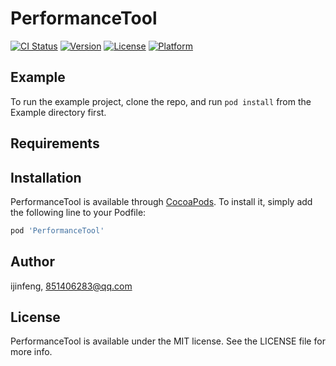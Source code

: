 # PerformanceTool

[![CI Status](https://img.shields.io/travis/ijinfeng/PerformanceTool.svg?style=flat)](https://travis-ci.org/ijinfeng/PerformanceTool)
[![Version](https://img.shields.io/cocoapods/v/PerformanceTool.svg?style=flat)](https://cocoapods.org/pods/PerformanceTool)
[![License](https://img.shields.io/cocoapods/l/PerformanceTool.svg?style=flat)](https://cocoapods.org/pods/PerformanceTool)
[![Platform](https://img.shields.io/cocoapods/p/PerformanceTool.svg?style=flat)](https://cocoapods.org/pods/PerformanceTool)

## Example

To run the example project, clone the repo, and run `pod install` from the Example directory first.

## Requirements

## Installation

PerformanceTool is available through [CocoaPods](https://cocoapods.org). To install
it, simply add the following line to your Podfile:

```ruby
pod 'PerformanceTool'
```

## Author

ijinfeng, 851406283@qq.com

## License

PerformanceTool is available under the MIT license. See the LICENSE file for more info.
